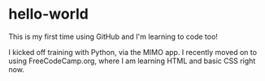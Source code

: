 # hello-world
This is my first time using GitHub and I'm learning to code too!

I kicked off training with Python, via the MIMO app. I recently moved on to using FreeCodeCamp.org, where I am learning HTML and basic CSS right now.
